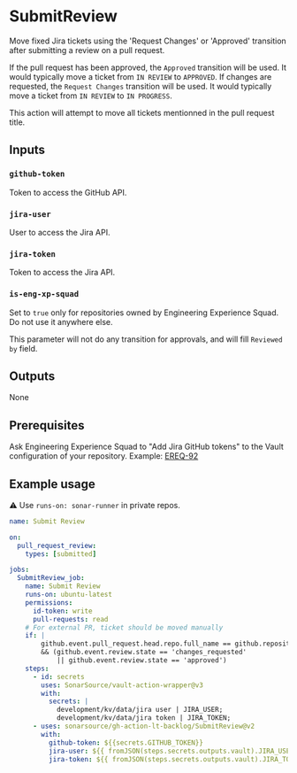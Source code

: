 # SubmitReview

Move fixed Jira tickets using the 'Request Changes' or 'Approved' transition after submitting a review on a pull request.

If the pull request has been approved, the `Approved` transition will be used. It would typically move a ticket from `IN REVIEW` to `APPROVED`.
If changes are requested, the `Request Changes` transition will be used. It would typically move a ticket from `IN REVIEW` to `IN PROGRESS`.

This action will attempt to move all tickets mentionned in the pull request title.

## Inputs

### `github-token`

Token to access the GitHub API. 

### `jira-user`

User to access the Jira API.

### `jira-token`

Token to access the Jira API.

### `is-eng-xp-squad`

Set to `true` only for repositories owned by Engineering Experience Squad. Do not use it anywhere else.

This parameter will not do any transition for approvals, and will fill `Reviewed by` field.

## Outputs

None

## Prerequisites

Ask Engineering Experience Squad to "Add Jira GitHub tokens" to the Vault configuration of your repository. Example: [EREQ-92](https://sonarsource.atlassian.net/browse/EREQ-92)

## Example usage

:warning: Use `runs-on: sonar-runner` in private repos.

```yaml
name: Submit Review

on:
  pull_request_review:
    types: [submitted]

jobs:
  SubmitReview_job:
    name: Submit Review
    runs-on: ubuntu-latest
    permissions:
      id-token: write
      pull-requests: read
    # For external PR, ticket should be moved manually
    if: |
        github.event.pull_request.head.repo.full_name == github.repository
        && (github.event.review.state == 'changes_requested' 
            || github.event.review.state == 'approved')
    steps:
      - id: secrets
        uses: SonarSource/vault-action-wrapper@v3
        with:
          secrets: |
            development/kv/data/jira user | JIRA_USER;
            development/kv/data/jira token | JIRA_TOKEN;
      - uses: sonarsource/gh-action-lt-backlog/SubmitReview@v2
        with:
          github-token: ${{secrets.GITHUB_TOKEN}}
          jira-user: ${{ fromJSON(steps.secrets.outputs.vault).JIRA_USER }}
          jira-token: ${{ fromJSON(steps.secrets.outputs.vault).JIRA_TOKEN }}

```
